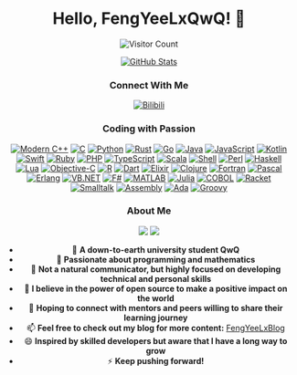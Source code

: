 <div id="title" align="center">

# Hello, FengYeeLxQwQ! 👋

![Visitor Count](https://profile-counter.glitch.me/FengYeeLx/count.svg)

[![GitHub Stats](https://github-readme-stats.vercel.app/api?username=FengYeeLx&show_icons=true&theme=tokyonight)](https://b23.tv/iEJTnPp)


### Connect With Me

[![Bilibili](https://img.shields.io/badge/Bilibili-FengYeeLx-pink)](https://space.bilibili.com/259185875)


### Coding with Passion

[![Modern C++](https://img.shields.io/badge/Code-Modern%20C++-blue)](https://learn.microsoft.com/zh-cn/cpp/cpp/welcome-back-to-cpp-modern-cpp) 
[![C](https://img.shields.io/badge/Code-C-lightgrey)](https://en.cppreference.com/w/c) 
[![Python](https://img.shields.io/badge/Code-Python-yellowgreen)](https://docs.python.org/3/) 
[![Rust](https://img.shields.io/badge/Code-Rust-orange)](https://doc.rust-lang.org/book/) 
[![Go](https://img.shields.io/badge/Code-Go-blue)](https://go.dev/doc/) 
[![Java](https://img.shields.io/badge/Code-Java-red)](https://docs.oracle.com/en/java/)
[![JavaScript](https://img.shields.io/badge/Code-JavaScript-yellow)](https://developer.mozilla.org/en-US/docs/Web/JavaScript)
[![Kotlin](https://img.shields.io/badge/Code-Kotlin-purple)](https://kotlinlang.org/docs/home.html)
[![Swift](https://img.shields.io/badge/Code-Swift-orange)](https://developer.apple.com/documentation/swift)
[![Ruby](https://img.shields.io/badge/Code-Ruby-red)](https://www.ruby-lang.org/en/documentation/)
[![PHP](https://img.shields.io/badge/Code-PHP-blueviolet)](https://www.php.net/docs.php)
[![TypeScript](https://img.shields.io/badge/Code-TypeScript-lightblue)](https://www.typescriptlang.org/docs/)
[![Scala](https://img.shields.io/badge/Code-Scala-red)](https://docs.scala-lang.org/)
[![Shell](https://img.shields.io/badge/Code-Shell-gray)](https://www.gnu.org/software/bash/manual/bash.html)
[![Perl](https://img.shields.io/badge/Code-Perl-darkblue)](https://perldoc.perl.org/)
[![Haskell](https://img.shields.io/badge/Code-Haskell-purple)](https://www.haskell.org/documentation/)
[![Lua](https://img.shields.io/badge/Code-Lua-blue)](https://www.lua.org/docs.html)
[![Objective-C](https://img.shields.io/badge/Code-Objective--C-lightgrey)](https://developer.apple.com/documentation/objectivec)
[![R](https://img.shields.io/badge/Code-R-darkgreen)](https://cran.r-project.org/manuals.html)
[![Dart](https://img.shields.io/badge/Code-Dart-blue)](https://dart.dev/guides)
[![Elixir](https://img.shields.io/badge/Code-Elixir-purple)](https://elixir-lang.org/getting-started/introduction.html)
[![Clojure](https://img.shields.io/badge/Code-Clojure-blue)](https://clojure.org/guides/getting_started)
[![Fortran](https://img.shields.io/badge/Code-Fortran-brown)](https://fortran-lang.org/learn/)
[![Pascal](https://img.shields.io/badge/Code-Pascal-gold)](https://wiki.freepascal.org/Category:Documentation)
[![Erlang](https://img.shields.io/badge/Code-Erlang-red)](https://www.erlang.org/docs)
[![VB.NET](https://img.shields.io/badge/Code-VB.NET-blueviolet)](https://docs.microsoft.com/en-us/dotnet/visual-basic/)
[![F#](https://img.shields.io/badge/Code-F%23-purple)](https://docs.microsoft.com/en-us/dotnet/fsharp/)
[![MATLAB](https://img.shields.io/badge/Code-MATLAB-yellow)](https://www.mathworks.com/help/matlab/)
[![Julia](https://img.shields.io/badge/Code-Julia-green)](https://docs.julialang.org/en/v1/)
[![COBOL](https://img.shields.io/badge/Code-COBOL-lightblue)](https://www.ibm.com/docs/en/cobol-for-zos)
[![Racket](https://img.shields.io/badge/Code-Racket-red)](https://docs.racket-lang.org/)
[![Smalltalk](https://img.shields.io/badge/Code-Smalltalk-pink)](http://www.smalltalk.org/documentation/)
[![Assembly](https://img.shields.io/badge/Code-Assembly-darkgreen)](https://en.wikibooks.org/wiki/X86_Assembly)
[![Ada](https://img.shields.io/badge/Code-Ada-lightblue)](https://learn.adacore.com/)
[![Groovy](https://img.shields.io/badge/Code-Groovy-blue)](https://groovy-lang.org/documentation.html)



### About Me

![](https://img.shields.io/badge/Love-Studying-green) 
![](https://img.shields.io/badge/Tips-SurpassYourself-white)
- 🔭 **A down-to-earth university student QwQ**
- 🌱 **Passionate about programming and mathematics**
- 👯 **Not a natural communicator, but highly focused on developing technical and personal skills**
- 🤔 **I believe in the power of open source to make a positive impact on the world**
- 💬 **Hoping to connect with mentors and peers willing to share their learning journey**
- 📫 **Feel free to check out my blog for more content:** [FengYeeLxBlog](https://blog.fengyeelx.top)
- 😄 **Inspired by skilled developers but aware that I have a long way to grow**
- ⚡ **Keep pushing forward!**

</div>



